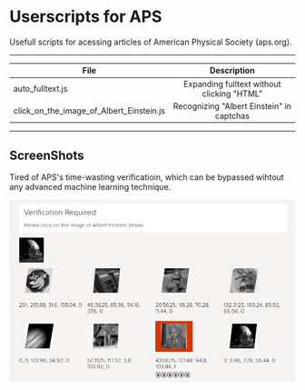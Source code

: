 # Userscripts for APS

Usefull scripts for acessing articles of American Physical Society (aps.org).

-----------------------------------


| File       |  Description           | 
| ------------- |:-------------:| 
| auto_fulltext.js | Expanding fulltext without clicking "HTML" | 
| click_on_the_image_of_Albert_Einstein.js | Recognizing "Albert Einstein" in captchas | 


-----------------------------------
## ScreenShots

Tired of APS's time-wasting verificatioin, which can be bypassed wihtout any advanced machine learning technique.

![click_on_the_image_of_Albert_Einstein.js](/screenshots/click_on_the_image_of_Albert_Einstein.png)

